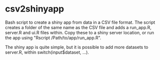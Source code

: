# csv2shinyapp

Bash script to create a shiny app from data in a CSV file format.
The script creates a folder of the same name as the CSV file and adds a run_app.R, server.R and ui.R files within.
Copy these to a shiny server location, or run the app using "Rscript /Path/to/app/run_app.R".

The shiny app is quite simple, but it is possible to add more datasets to server.R, within switch(input$dataset, ...).
